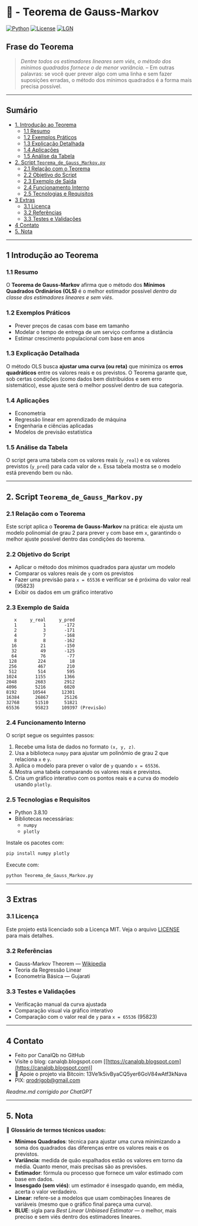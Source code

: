 # 📘 - Teorema de Gauss-Markov
[![Python](https://img.shields.io/badge/Python-3.7%2B-blue.svg)](https://www.python.org/)
[![License](https://img.shields.io/badge/license-MIT-green)](LICENSE)
[![LGN](https://img.shields.io/badge/Teorema-Gauss--Markov-ff69b4.svg)](https://en.wikipedia.org/wiki/Gauss%E2%80%93Markov_theorem)

## Frase do Teorema

> *Dentre todos os estimadores lineares sem viés, o método dos mínimos quadrados fornece o de menor variância.* – Em outras palavras: se você quer prever algo com uma linha e sem fazer suposições erradas, o método dos mínimos quadrados é a forma mais precisa possível.

---

## Sumário

* [1. Introdução ao Teorema](#1-introdução-ao-teorema)
  * [1.1 Resumo](#11-resumo)
  * [1.2 Exemplos Práticos](#12-exemplos-práticos)
  * [1.3 Explicação Detalhada](#13-explicação-detalhada)
  * [1.4 Aplicações](#14-aplicações)
  * [1.5 Análise da Tabela](#15-análise-da-tabela)
* [2. Script `Teorema_de_Gauss_Markov.py`](#2-script-teorema_de_gauss_markovpy)
  * [2.1 Relação com o Teorema](#21-relação-com-o-teorema)
  * [2.2 Objetivo do Script](#22-objetivo-do-script)
  * [2.3 Exemplo de Saída](#23-exemplo-de-saída)
  * [2.4 Funcionamento Interno](#24-funcionamento-interno)
  * [2.5 Tecnologias e Requisitos](#25-tecnologias-e-requisitos)
* [3 Extras](#3-extras)
  * [3.1 Licença](#31-licença)
  * [3.2 Referências](#32-referencias)
  * [3.3 Testes e Validações](#33-testes-e-validações)
* [4 Contato](#4-contato)
* [5. Nota](#5-nota)

---

## 1 Introdução ao Teorema

### 1.1 Resumo

O **Teorema de Gauss-Markov** afirma que o método dos **Mínimos Quadrados Ordinários (OLS)** é o melhor estimador possível *dentro da classe dos estimadores lineares e sem viés*.

### 1.2 Exemplos Práticos

- Prever preços de casas com base em tamanho
- Modelar o tempo de entrega de um serviço conforme a distância
- Estimar crescimento populacional com base em anos

### 1.3 Explicação Detalhada

O método OLS busca **ajustar uma curva (ou reta)** que minimiza os **erros quadráticos** entre os valores reais e os previstos. O Teorema garante que, sob certas condições (como dados bem distribuídos e sem erro sistemático), esse ajuste será o melhor possível dentro de sua categoria.

### 1.4 Aplicações

- Econometria
- Regressão linear em aprendizado de máquina
- Engenharia e ciências aplicadas
- Modelos de previsão estatística

### 1.5 Análise da Tabela

O script gera uma tabela com os valores reais (`y_real`) e os valores previstos (`y_pred`) para cada valor de `x`. Essa tabela mostra se o modelo está prevendo bem ou não.

---

## 2. Script `Teorema_de_Gauss_Markov.py`

### 2.1 Relação com o Teorema

Este script aplica o **Teorema de Gauss-Markov** na prática: ele ajusta um modelo polinomial de grau 2 para prever `y` com base em `x`, garantindo o melhor ajuste possível dentro das condições do teorema.

### 2.2 Objetivo do Script

- Aplicar o método dos mínimos quadrados para ajustar um modelo
- Comparar os valores reais de `y` com os previstos
- Fazer uma previsão para `x = 65536` e verificar se é próxima do valor real (95823)
- Exibir os dados em um gráfico interativo

### 2.3 Exemplo de Saída

```
   x     y_real     y_pred
   1          1       -172
   2          3       -171
   4          7       -168
   8          8       -162
  16         21       -150
  32         49       -125
  64         76        -77
 128        224         18
 256        467        210
 512        514        595
1024       1155       1366
2048       2683       2912
4096       5216       6020
8192      10544      12301
16384      26867      25126
32768      51510      51821
65536      95823     109397 (Previsão)
```

### 2.4 Funcionamento Interno

O script segue os seguintes passos:

1. Recebe uma lista de dados no formato `(x, y, z)`.
2. Usa a biblioteca `numpy` para ajustar um polinômio de grau 2 que relaciona `x` e `y`.
3. Aplica o modelo para prever o valor de `y` quando `x = 65536`.
4. Mostra uma tabela comparando os valores reais e previstos.
5. Cria um gráfico interativo com os pontos reais e a curva do modelo usando `plotly`.

### 2.5 Tecnologias e Requisitos

* Python 3.8.10
* Bibliotecas necessárias:
  - `numpy`
  - `plotly`

Instale os pacotes com:

```bash
pip install numpy plotly
````

Execute com:

```bash
python Teorema_de_Gauss_Markov.py
```

---

## 3 Extras

### 3.1 Licença

Este projeto está licenciado sob a Licença MIT. Veja o arquivo [LICENSE](LICENSE) para mais detalhes.

### 3.2 Referências

* Gauss-Markov Theorem — [Wikipedia](https://en.wikipedia.org/wiki/Gauss%E2%80%93Markov_theorem)
* Teoria da Regressão Linear
* Econometria Básica — Gujarati

### 3.3 Testes e Validações

* Verificação manual da curva ajustada
* Comparação visual via gráfico interativo
* Comparação com o valor real de `y` para `x = 65536` (95823)

---

## 4 Contato

* Feito por CanalQb no GitHub
* Visite o blog: canalqb.blogspot.com \[[https://canalqb.blogspot.com](https://canalqb.blogspot.com)]
* 💸 Apoie o projeto via Bitcoin: 13Ve1k5ivByaCQ5yer6GoV84wAtf3kNava
* PIX: [qrodrigob@gmail.com](mailto:qrodrigob@gmail.com)

*Readme.md corrigido por ChatGPT*

---

## 5. Nota

📘 **Glossário de termos técnicos usados:**

* **Mínimos Quadrados**: técnica para ajustar uma curva minimizando a soma dos quadrados das diferenças entre os valores reais e os previstos.
* **Variância**: medida de quão espalhados estão os valores em torno da média. Quanto menor, mais precisas são as previsões.
* **Estimador**: fórmula ou processo que fornece um valor estimado com base em dados.
* **Insesgado (sem viés)**: um estimador é insesgado quando, em média, acerta o valor verdadeiro.
* **Linear**: refere-se a modelos que usam combinações lineares de variáveis (mesmo que o gráfico final pareça uma curva).
* **BLUE**: sigla para *Best Linear Unbiased Estimator* — o melhor, mais preciso e sem viés dentro dos estimadores lineares.

